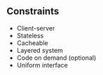 ## Constraints

- Client-server
- Stateless
- Cacheable
- Layered system
- Code on demand (optional)
- Uniform interface
